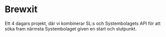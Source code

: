 # Brewxit

Ett 4 dagars projekt, där vi kombinerar SL:s och Systembolagets API för att söka fram närmsta Systembolaget given en start och slutpunkt.
